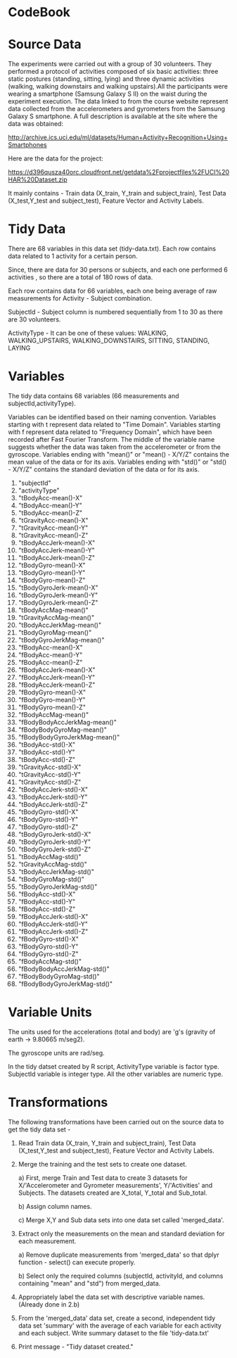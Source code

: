 # CodeBook

# Source Data

The experiments were carried out with a group of 30 volunteers. They performed a protocol of activities composed of six basic activities: three static postures (standing, sitting, lying) and three dynamic activities (walking, walking downstairs and walking upstairs).All the participants were wearing a smartphone (Samsung Galaxy S II) on the waist during the experiment execution.
The data linked to from the course website represent data collected from the accelerometers and gyrometers from the Samsung Galaxy S smartphone. A full description is available at the site where the data was obtained:

http://archive.ics.uci.edu/ml/datasets/Human+Activity+Recognition+Using+Smartphones

Here are the data for the project:

https://d396qusza40orc.cloudfront.net/getdata%2Fprojectfiles%2FUCI%20HAR%20Dataset.zip

It mainly contains - Train data (X_train, Y_train and subject_train), Test Data (X_test,Y_test and subject_test), Feature Vector and Activity Labels.

# Tidy Data

There are 68 variables in this data set (tidy-data.txt). Each row contains data related to 1 activity for a certain person.

Since, there are data for 30 persons or subjects, and each one performed 6 activities , so there are a total of 180 rows of data.

Each row contains data for 66 variables, each one being average of raw measurements for Activity - Subject combination.

SubjectId - Subject column is numbered sequentially from 1 to 30 as there are 30 volunteers.

ActivityType - It can be one of these values: WALKING, WALKING_UPSTAIRS, WALKING_DOWNSTAIRS, SITTING, STANDING, LAYING

# Variables

The tidy data contains 68 variables (66 measurements and subjectId,activityType).

Variables can be identified based on their naming convention. Variables starting with t represent data related to "Time Domain". Variables starting with f represent data related to "Frequency Domain", which have been recorded after Fast Fourier Transform. The middle of the variable name suggests whether the data was taken from the accelerometer or from the gyroscope. Variables ending with "mean()" or "mean() - X/Y/Z" contains the mean value of the data or for its axis. Variables ending with "std()" or "std() - X/Y/Z" contains the standard deviation of the data or for its axis. 

1.	"subjectId" 
2.	"activityType" 
3.	"tBodyAcc-mean()-X" 
4.	"tBodyAcc-mean()-Y" 
5.	"tBodyAcc-mean()-Z" 
6.	"tGravityAcc-mean()-X"
7.	"tGravityAcc-mean()-Y"
8.	"tGravityAcc-mean()-Z" 
9.	"tBodyAccJerk-mean()-X"
10.	"tBodyAccJerk-mean()-Y"
11.	"tBodyAccJerk-mean()-Z"
12.	"tBodyGyro-mean()-X" 
13.	"tBodyGyro-mean()-Y" 
14.	"tBodyGyro-mean()-Z"
15.	"tBodyGyroJerk-mean()-X" 
16.	"tBodyGyroJerk-mean()-Y"
17.	"tBodyGyroJerk-mean()-Z"
18.	"tBodyAccMag-mean()" 
19.	"tGravityAccMag-mean()" 
20.	"tBodyAccJerkMag-mean()" 
21.	"tBodyGyroMag-mean()"
22.	"tBodyGyroJerkMag-mean()" 
23.	"fBodyAcc-mean()-X"
24.	"fBodyAcc-mean()-Y" 
25.	"fBodyAcc-mean()-Z" 
26.	"fBodyAccJerk-mean()-X" 
27.	"fBodyAccJerk-mean()-Y"
28.	"fBodyAccJerk-mean()-Z" 
29.	"fBodyGyro-mean()-X" 
30.	"fBodyGyro-mean()-Y" 
31.	"fBodyGyro-mean()-Z" 
32.	"fBodyAccMag-mean()"
33.	"fBodyBodyAccJerkMag-mean()"
34.	"fBodyBodyGyroMag-mean()" 
35.	"fBodyBodyGyroJerkMag-mean()" 
36.	"tBodyAcc-std()-X"
37.	"tBodyAcc-std()-Y" 
38.	"tBodyAcc-std()-Z"
39.	"tGravityAcc-std()-X"
40.	"tGravityAcc-std()-Y" 
41.	"tGravityAcc-std()-Z" 
42.	"tBodyAccJerk-std()-X"
43.	"tBodyAccJerk-std()-Y" 
44.	"tBodyAccJerk-std()-Z" 
45.	"tBodyGyro-std()-X"
46.	"tBodyGyro-std()-Y"
47.	"tBodyGyro-std()-Z"
48.	"tBodyGyroJerk-std()-X"
49.	"tBodyGyroJerk-std()-Y" 
50.	"tBodyGyroJerk-std()-Z"
51.	"tBodyAccMag-std()"
52.	"tGravityAccMag-std()" 
53.	"tBodyAccJerkMag-std()"
54.	"tBodyGyroMag-std()"
55.	"tBodyGyroJerkMag-std()" 
56.	"fBodyAcc-std()-X" 
57.	"fBodyAcc-std()-Y" 
58.	"fBodyAcc-std()-Z" 
59.	"fBodyAccJerk-std()-X" 
60.	"fBodyAccJerk-std()-Y"
61.	"fBodyAccJerk-std()-Z" 
62.	"fBodyGyro-std()-X" 
63.	"fBodyGyro-std()-Y" 
64.	"fBodyGyro-std()-Z" 
65.	"fBodyAccMag-std()" 
66.	"fBodyBodyAccJerkMag-std()" 
67.	"fBodyBodyGyroMag-std()" 
68.	"fBodyBodyGyroJerkMag-std()"


# Variable Units

The units used for the accelerations (total and body) are 'g's (gravity of earth -> 9.80665 m/seg2). 

The gyroscope units are rad/seg. 

In the tidy datset created by R script, ActivityType variable is factor type. SubjectId variable is integer type. All the other variables are numeric type.

# Transformations

The following transformations have been carried out on the source data to get the tidy data set -

1. Read Train data (X_train, Y_train and subject_train), Test Data (X_test,Y_test and subject_test), Feature Vector and Activity Labels.

2. Merge the training and the test sets to create one dataset.

	a) First, merge Train and Test data to create 3 datasets for X/'Accelerometer and Gyrometer measurements', Y/'Activities' and Subjects. The datasets created are X_total, Y_total and Sub_total.

	b) Assign column names.

	c) Merge X,Y and Sub data sets into one data set called 'merged_data'.

3. Extract only the measurements on the mean and standard deviation for each measurement.

	a) Remove duplicate measurements from 'merged_data' so that dplyr function - select() can execute properly.

	b) Select only the required columns (subjectId, activityId, and columns containing "mean" and "std") from merged_data.

4. Appropriately label the data set with descriptive variable names. (Already done in 2.b)

5. From the 'merged_data' data set, create a second, independent tidy data set 'summary' with the average of each variable for each activity and each subject. Write summary dataset to the file 'tidy-data.txt'

6. Print message - "Tidy dataset created."




